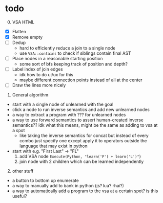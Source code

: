 # todo

0. VSA HTML
- [X] Flatten
- [X] Remove empty
- [ ] Dedup
    - hard to efficiently reduce a join to a single node
    - use `VSA::contains` to check if siblings contain final AST
- [ ] Place nodes in a reasonable starting position
    - some sort of bfs keeping track of position and depth?
- [ ] Label index of join edges
    - idk how to do ui/ux for this
    - maybe different connection points instead of all at the center
- [ ] Draw the lines more nicely

1. General algorithm
- start with a single node of unlearned with the goal
- click a node to run inverse semantics and add new unlearned nodes
- a way to extract a program with ??? for unlearned nodes
- a way to use forward semantics to assert human-created inverse semantics?? idk what this means, might be the same as
adding to vsa at a spot
    - like taking the inverse semantics for concat but instead of every combo just specify one except apply it to
    operators outside the language that may exist in python
- start with e.g. "First Last" -> "FL"
    1. add VSA node `Execute(Python, "learn('F') + learn('L')"`)
    2. join node with 2 children which can be learned independently

2. other stuff
- a button to bottom up enumerate
- a way to manually add to bank in python (js? lua? rhai?)
- a way to automatically add a program to the vsa at a certain spot? is this useful?
